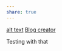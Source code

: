```yaml
---
share: true
---
```


[alt text](docs/documentation/obs2mk/usage.md)
[Blog creator](docs/documentation/create%20the%20blog.md)

Testing with that